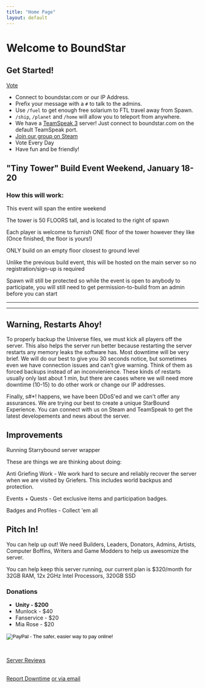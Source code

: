 ```yaml
---
title: "Home Page"
layout: default
---
```



# Welcome to BoundStar


## Get Started!

<script src="http://starbound-servers.net/embed.js?id=313&type=votes&size=small"></script>
<a href="http://starbound.serverlister.com/servers/c5a04864813d222e29b170b0a8220538/boundstar#vote" data-srv="c5a04864813d222e29b170b0a8220538" class="sl-vote-button">Vote</a>
<script>!function(d,s,id){var js;var fjs=d.getElementsByTagName(s)[0];if(!d.getElementById(id)){js=d.createElement(s);js.id=id;js.src="http://platform.serverlister.com/votebutton.js";fjs.parentNode.insertBefore(js,fjs);}}(document,"script","sl-platform");</script>

 * Connect to boundstar.com or our IP Address.
 * Prefix your message with a `#` to talk to the admins. 
 * Use `/fuel` to get enough free solarium to FTL travel away from Spawn.
 * `/ship`, `/planet` and `/home` will allow you to teleport from anywhere.
 * We have a [TeamSpeak 3](http://teamspeak.com/?page=downloads) server! Just connect to boundstar.com on the default TeamSpeak port.
 * [Join our group on Steam](http://steamcommunity.com/groups/boundstarserver)
 * Vote Every Day
 * Have fun and be friendly!

## "Tiny Tower" Build Event Weekend, January 18-20

### How this will work:

<p>This event will span the entire weekend</p>
<p>The tower is 50 FLOORS tall, and is located to the right of spawn</p>
<p>Each player is welcome to furnish ONE floor of the tower however they like (Once finished, the floor is yours!)</p>
<p>ONLY build on an empty floor closest to ground level</p>
<p>Unlike the previous build event, this will be hosted on the main server so no registration/sign-up is required</p>
<p>Spawn will still be protected so while the event is open to anybody to participate, you will still need to get permission-to-build from an admin before you can start</p>


<hr />
<div class="chat"></div>
<hr />


## Warning, Restarts Ahoy!

To properly backup the Universe files, we must kick all players off the server. This also helps the server run better because restarting the server restarts any memory leaks the software has. Most downtime will be very brief. We will do our best to give you 30 seconds notice, but sometimes even we have connection issues and can't give warning. Think of them as forced backups instead of an inconvienience. These kinds of restarts usually only last about 1 min, but there are cases where we will need more downtime (10-15) to do other work or change our IP addresses.

Finally, s#*! happens, we have been DDoS'ed and we can't offer any assurances. We are trying our best to create a unique StarBound Experience. You can connect with us on Steam and TeamSpeak to get the latest developements and news about the server.



## Improvements

Running Starrybound server wrapper

These are things we are thinking about doing:

Anti Griefing Work - We work hard to secure and reliably recover the server when we are visited by Griefers. This includes world backpus and protection. 

Events + Quests - Get exclusive items and participation badges.

Badges and Profiles - Collect 'em all


## Pitch In!

You can help up out! We need Builders, Leaders, Donators, Admins, Artists, Computer Boffins, Writers and Game Modders to help us awesomize the server.

You can help keep this server running, our current plan is $320/month for 32GB RAM, 12x 2GHz Intel Processors, 320GB SSD

<h3>Donations</h3>
<ul>
	<li><strong>Unity - $200</strong></li>
	<li>Munlock - $40</li>
	<li>Fanservice - $20</li>
	<li>Mia Rose - $20</li>
</ul>
<form action="https://www.paypal.com/cgi-bin/webscr" method="post" target="_top">
	<input type="hidden" name="cmd" value="_s-xclick">
	<input type="hidden" name="hosted_button_id" value="9HGYPBBJV8954">
	<input type="image" src="https://www.paypalobjects.com/en_US/i/btn/btn_donate_LG.gif" border="0" name="submit" alt="PayPal - The safer, easier way to pay online!">
	<img alt="" border="0" src="https://www.paypalobjects.com/en_US/i/scr/pixel.gif" width="1" height="1">
</form>
<br />

<!-- <i class="fa fa-money" style="font-size: 50px;"></i> -->

<p><a href="http://community.playstarbound.com/index.php?threads/boundstar-an-open-starbound-server.60797/">Server Reviews</a></p>
<a class="twitter" title="Twitter" href="http://twitter.com/home/?status=@MasonYoung - The server is "><i class="fa fa-twitter" style="font-size: 60px;"></i><br />Report Downtime</a>
<a href="mailto:masondyoung@gmail.com?Subject=Boundstar is down dawg!" target="_top">or via email</a>
